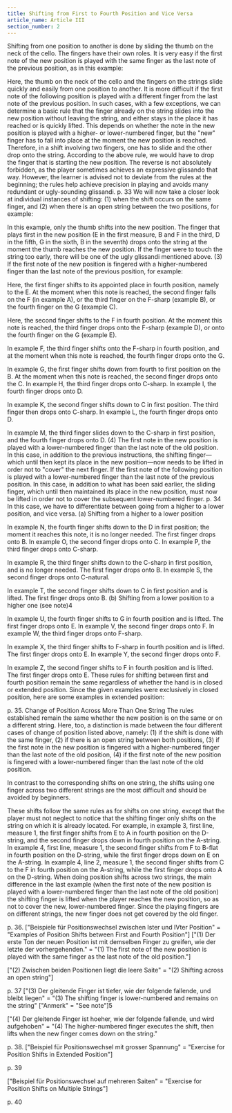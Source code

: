 ```yaml
---
title: Shifting from First to Fourth Position and Vice Versa
article_name: Article III
section_number: 2
---
```


Shifting from one position to another is done by sliding the thumb on the neck of the cello. The fingers have their own roles. It is very easy if the first note of the new position is played with the same finger as the last note of the previous position, as in this example:

Here, the thumb on the neck of the cello and the fingers on the strings slide quickly and easily from one position to another. It is more difficult if the first note of the following position is played with a different finger from the last note of the previous position. In such cases, with a few exceptions, we can determine a basic rule that the finger already on the string slides into the new position without leaving the string, and either stays in the place it has reached or is quickly lifted. This depends on whether the note in the new position is played with a higher- or lower-numbered finger, but the "new" finger has to fall into place at the moment the new position is reached. Therefore, in a shift involving two fingers, one has to slide and the other drop onto the string. According to the above rule, we would have to drop the finger that is starting the new position.
The reverse is not absolutely forbidden, as the player sometimes achieves an expressive glissando that way. However, the learner is advised not to deviate from the rules at the beginning; the rules help achieve precision in playing and avoids many redundant or ugly-sounding glissandi.
p. 33
We will now take a closer look at individual instances of shifting: (1) when the shift occurs on the same finger, and (2) when there is an open string between the two positions, for example:

In this example, only the thumb shifts into the new position. The finger that plays first in the new position (E in the first measure, B and F in the third, D in the fifth, G in the sixth, B in the seventh) drops onto the string at the moment the thumb reaches the new position. If the finger were to touch the string too early, there will be one of the ugly glissandi mentioned above.
(3) If the first note of the new position is fingered with a higher-numbered finger than the last note of the previous position, for example:

Here, the first finger shifts to its appointed place in fourth position, namely to the E. At the moment when this note is reached, the second finger falls on the F (in example A), or the third finger on the F-sharp (example B), or the fourth finger on the G (example C).

Here, the second finger shifts to the F in fourth position. At the moment this note is reached, the third finger drops onto the F-sharp (example D), or onto the fourth finger on the G (example E).

In example F, the third finger shifts onto the F-sharp in fourth position, and at the moment when this note is reached, the fourth finger drops onto the G.

In example G, the first finger shifts down from fourth to first position on the B. At the moment when this note is reached, the second finger drops onto the C. In example H, the third finger drops onto C-sharp. In example I, the fourth finger drops onto D.

In example K, the second finger shifts down to C in first position. The third finger then drops onto C-sharp. In example L, the fourth finger drops onto D.

In example M, the third finger slides down to the C-sharp in first position, and the fourth finger drops onto D.
(4) The first note in the new position is played with a lower-numbered finger than the last note of the old position. In this case, in addition to the previous instructions, the shifting finger—which until then kept its place in the new position—now needs to be lifted in order not to "cover" the next finger.
If the first note of the following position is played with a lower-numbered finger than the last note of the previous position. In this case, in addition to what has been said earlier, the sliding finger, which until then maintained its place in the new position, must now be lifted in order not to cover the subsequent lower-numbered finger.
p. 34
In this case, we have to differentiate between going from a higher to a lower position, and vice versa.
(a) Shifting from a higher to a lower position


In example N, the fourth finger shifts down to the D in first position; the moment it reaches this note, it is no longer needed. The first finger drops onto B. In example O, the second finger drops onto C. In example P, the third finger drops onto C-sharp.

In example R, the third finger shifts down to the C-sharp in first position, and is no longer needed. The first finger drops onto B. In example S, the second finger drops onto C-natural.

In example T, the second finger shifts down to C in first position and is lifted. The first finger drops onto B.
(b) Shifting from a lower position to a higher one (see note)4

In example U, the fourth finger shifts to G in fourth position and is lifted. The first finger drops onto E. In example V, the second finger drops onto F. In example W, the third finger drops onto F-sharp.

In example X, the third finger shifts to F-sharp in fourth position and is lifted. The first finger drops onto E. In example Y, the second finger drops onto F.

In example Z, the second finger shifts to F in fourth position and is lifted. The first finger drops onto E.
These rules for shifting between first and fourth position remain the same regardless of whether the hand is in closed or extended position.
Since the given examples were exclusively in closed position, here are some examples in extended position:

p. 35.
Change of Position Across More Than One String
The rules established remain the same whether the new position is on the same or on a different string. Here, too, a distinction is made between the four different cases of change of position listed above, namely:
(1) if the shift is done with the same finger,
(2) if there is an open string between both positions,
(3) if the first note in the new position is fingered with a higher-numbered finger than the last note of the old position,
(4) if the first note of the new position is fingered with a lower-numbered finger than the last note of the old position.


In contrast to the corresponding shifts on one string, the shifts using one finger across two different strings are the most difficult and should be avoided by beginners.

These shifts follow the same rules as for shifts on one string, except that the player must not neglect to notice that the shifting finger only shifts on the string on which it is already located. For example, in example 3, first line, measure 1, the first finger shifts from E to A in fourth position on the D-string, and the second finger drops down in fourth position on the A-string. In example 4, first line, measure 1, the second finger shifts from F to B-flat in fourth position on the D-string, while the first finger drops down on E on the A-string. In example 4, line 2, measure 1, the second finger shifts from C to the F in fourth position on the A-string, while the first finger drops onto A on the D-string.
When doing position shifts across two strings, the main difference in the last example (when the first note of the new position is played with a lower-numbered finger than the last note of the old position) the shifting finger is lifted when the player reaches the new position, so as not to cover the new, lower-numbered finger. Since the playing fingers are on different strings, the new finger does not get covered by the old finger.

p. 36.
["Beispiele für Positionswechsel zwischen Ister und IVter Position" = "Examples of Position Shifts between First and Fourth Position"]
["(1) Der erste Ton der neuen Position ist mit demselben Finger zu greifen, wie der letzte der vorhergehenden." = "(1) The first note of the new position is played with the same finger as the last note of the old position."]


["(2) Zwischen beiden Positionen liegt die leere Saite" = "(2) Shifting across an open string"]

p. 37
["(3) Der gleitende Finger ist tiefer, wie der folgende fallende, und bleibt liegen" = "(3) The shifting finger is lower-numbered and remains on the string"
["Anmerk" = "See note"]5



["(4) Der gleitende Finger ist hoeher, wie der folgende fallende, und wird aufgehoben" = "(4) The higher-numbered finger executes the shift, then lifts when the new finger comes down on the string."


p. 38.
["Beispiel für Positionswechsel mit grosser Spannung" = "Exercise for Position Shifts in Extended Position"]

p. 39 


["Beispiel für Positionswechsel auf mehreren Saiten" = "Exercise for Position Shifts on Multiple Strings"]

p. 40
